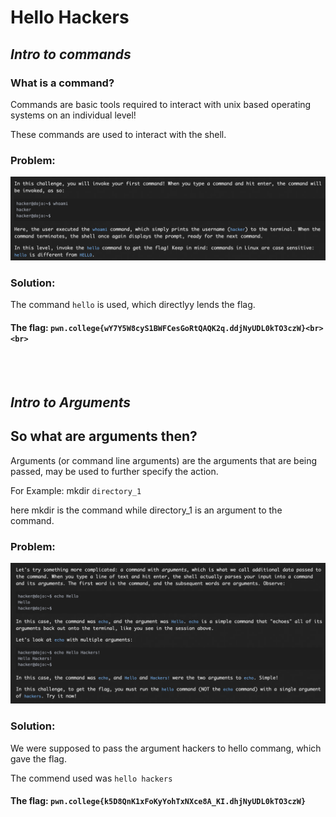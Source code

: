 # **Hello Hackers**

## *Intro to commands*


### What is a command?
Commands are basic tools required to interact with unix based operating systems on an individual level!

These commands are used to interact with the shell.


### Problem:

![Problem_statement](images/problem1.png)


### Solution:
The command ```hello``` is used, which directlyy lends the flag.



#### The flag:   ```pwn.college{wY7Y5W8cyS1BWFCesGoRtQAQK2q.ddjNyUDL0kTO3czW}<br><br>```

<br></br>
## *Intro to Arguments*

## So what are arguments then?

Arguments (or command line arguments) are the arguments that are being passed, may be used to further specify the action.

For Example: mkdir ```directory_1```

here mkdir is the command while directory_1 is an argument to the command.

### Problem:

![Problem_statement](images/problem2.png)

### Solution:
We were supposed to pass the argument hackers to hello commang, which gave the flag.

The commend used was ```hello hackers```

#### The flag: ```pwn.college{k5D8QnK1xFoKyYohTxNXce8A_KI.dhjNyUDL0kTO3czW}```
